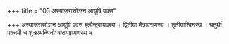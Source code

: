 +++
title = "05 अस्याजरासोऽग्न आयूंषि पवस"

+++
अस्याजरासोऽग्न आयूंषि पवस इत्यैन्द्रवायवस्य । द्वितीया मैत्रावरुणस्य । तृतीयाश्विनस्य । चतुर्थी पञ्चमी च शुक्रामन्थिनोः षष्ठ्याग्रयणस्य ५